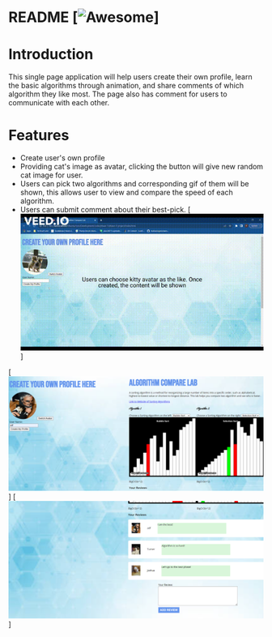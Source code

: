 # README [![Awesome](https://cdn.jsdelivr.net/gh/sindresorhus/awesome@d7305f38d29fed78fa85652e3a63e154dd8e8829/media/badge.svg)]
# Introduction
This single page application will help users create their own profile, learn the basic algorithms through animation, and share comments of which algorithm they like most. The page also has comment for users to communicate with each other.

# Features
* Create user's own profile
* Providing cat's image as avatar, clicking the button will give new random cat image for user.
* Users can pick two algorithms and corresponding gif of them will be shown, this allows user to view and compare the speed of each algorithm.
* Users can submit comment about their best-pick.
[![webpage_gif_001](pictures/Phase%201%20project%20demo%20Sorting%20Algorithm%20Introduction%20Website%20220518.gif)]

[![webpage_pic_001](pictures/Sorting%20Algorithm%20Website%20220517-001.png)]
[![webpage_pic_002](pictures/Sorting%20Algorithm%20Website%20220517-002.png)]
